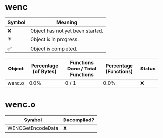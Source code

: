 # wenc
| Symbol | Meaning 
| ------------- | ------------- 
| :x: | Object has not yet been started. 
| :eight_pointed_black_star: | Object is in progress. 
| :white_check_mark: | Object is completed. 


| Object | Percentage (of Bytes) | Functions Done / Total Functions | Percentage (Functions) | Status 
| ------------- | ------------- | ------------- | ------------- | ------------- 
| wenc.o | 0.0% | 0 / 1 | 0.0% | :x: 


# wenc.o
| Symbol | Decompiled? |
| ------------- | ------------- |
| WENCGetEncodeData | :x: |


